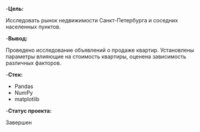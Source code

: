 -**Цель:**

Исследовать рынок недвижимости Санкт-Петербурга и соседних населенных пунктов.

-**Вывод:**

Проведено исследование объявлений о продаже квартир. Установлены параметры влияющие на стоимость квартиры, оценена зависимость различных факторов.

-**Стек:**

- Pandas
- NumPy
- matplotlib

-**Статус проекта:**

Завершен
